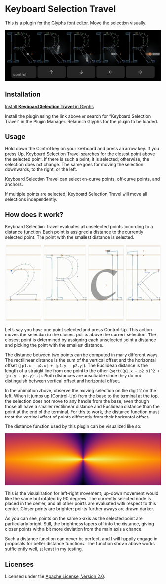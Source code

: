 # Keyboard Selection Travel

This is a plugin for the [Glyphs font editor](https://glyphsapp.com).
Move the selection visually.

![](Screenshot.png)

## Installation

[Install **Keyboard Selection Travel** in Glyphs](https://florianpircher.com/glyphs/plugins/guten-tag/install)

Install the plugin using the link above or search for “Keyboard Selection Travel” in the Plugin Manager.
Relaunch Glyphs for the plugin to be loaded.

## Usage

Hold down the Control key on your keyboard and press an arrow key.
If you press Up, Keyboard Selection Travel searches for the closest point above the selected point.
If there is such a point, it is selected; otherwise, the selection does not change.
The same goes for moving the selection downwards, to the right, or the left.

Keyboard Selection Travel can select on-curve points, off-curve points, and anchors.

If multiple points are selected, Keyboard Selection Travel will move all selections independently.

## How does it work?

Keyboard Selection Travel evaluates all unselected points according to a distance function.
Each point is assigned a distance to the currently selected point.
The point with the smallest distance is selected.

![](Animation.gif)

Let’s say you have one point selected and press Control-Up.
This action moves the selection to the closest points above the current selection.
The closest point is determined by assigning each unselected point a distance and picking the point with the smallest distance.

The distance between two points can be computed in many different ways.
The rectilinear distance is the sum of the vertical offset and the horizontal offset (`|p1.x - p2.x| + |p1.y - p2.y|`).
The Euclidean distance is the length of a straight line from one point to the other (`sqrt((p1.x - p2.x)^2 + (p1.y - p2.y)^2)`).
Both distances are unsuitable since they do not distinguish between vertical offset and horizontal offset.

In the animation above, observe the moving selection on the digit 2 on the left.
When it jumps up (Control-Up) from the base to the terminal at the top, the selection does not move to any handle from the base, even though those all have a smaller rectilinear distance and Euclidean distance than the point at the end of the terminal.
For this to work, the distance function must treat the vertical offset of points differently from their horizontal offset.

The distance function used by this plugin can be visualized like so:

![](Distances.png)

This is the visualization for left-right movement; up-down movement would like the same but rotated by 90 degrees.
The currently selected node is placed in the center, and all other points are evaluated with respect to this center.
Closer points are brighter; points further aways are drawn darker.

As you can see, points on the same x-axis as the selected point are particularly bright.
Still, the brightness tapers off into the distance, giving closer points with a bit more deviation from the main axis a chance.

Such a distance function can never be perfect, and I will happily engage in proposals for better distance functions.
The function shown above works sufficiently well, at least in my testing.

## Licenses

Licensed under the [Apache License, Version 2.0](http://www.apache.org/licenses/LICENSE-2.0).
